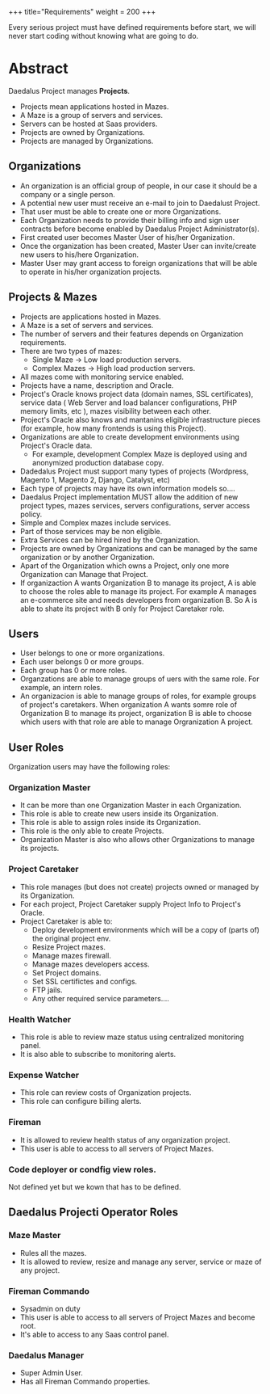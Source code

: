 +++
title="Requirements"
weight = 200
+++

Every serious project must have defined requirements before start, we will never start coding without knowing what are going to do.

# Abstract

Daedalus Project manages **Projects**.

* Projects mean applications hosted in Mazes.
* A Maze is a group of servers and services.
* Servers can be hosted at Saas providers.
* Projects are owned by Organizations.
* Projects are managed by Organizations.

## Organizations

* An organization is an official group of people, in our case it should be a company or a single person.
* A potential new user must receive an e-mail to join to Daedalust Project.
* That user must be able to create one or more Organizations.
* Each Organization needs to provide their billing info and sign user contracts before become enabled by Daedalus Project Administrator(s).
* First created user becomes Master User of his/her Organization.
* Once the organization has been created, Master User can invite/create new users to his/here Organization.
* Master User may grant access to foreign organizations that will be able to operate in his/her organization projects.

## Projects & Mazes

* Projects are applications hosted in Mazes.
* A Maze is a set of servers and services.
* The number of servers and their features depends on Organization requirements.
* There are two types of mazes:
  * Single Maze  ->  Low load production servers.
  * Complex Mazes -> High load production servers.
* All mazes come with monitoring service enabled.
* Projects have a name, description and Oracle.
* Project's Oracle knows project data (domain names, SSL certificates), service data ( Web Server and load balancer configurations, PHP memory limits, etc ), mazes visibility between each other.
* Project's Oracle also knows and mantanins eligible infrastructure pieces (for example, how many frontends is using this Project).
* Organizations are able to create development environments using Project's Oracle data.
  * For example, development Complex Maze is deployed using and anonymized production database copy.
* Dadedalus Project must support many types of projects (Wordpress, Magento 1, Magento 2, Django, Catalyst, etc)
* Each type of projects may have its own information models so....
* Daedalus Project implementation MUST allow the addition of new project types, mazes services, servers configurations, server access policy.
* Simple and Complex mazes include services.
* Part of those services may be non eligible.
* Extra Services can be hired hired by the Organization.
* Projects are owned by Organizations and can be managed by the same organization or by another Organization.
* Apart of the Organization which owns a Project, only one more Organization can Manage that Project.
* If organizaction A wants Organization B to manage its project, A is able to choose the roles able to manage its project. For example A manages an e-commerce site and needs developers from organization B. So A is able to shate its project with B only for Project Caretaker role.

## Users

* User belongs to one or more organizations.
* Each user belongs 0 or more groups.
* Each group has 0 or more roles.
* Organzations are able to manage groups of uers with the same role. For example, an intern roles.
* An organizacion is able to manage groups of roles, for example groups of project's caretakers. When organization A wants somre role of Organization B to manage its project, organization B is able to choose which users with that role are able to manage Orgranization A project.


## User Roles 

Organization users may have the following roles:

### Organization Master

* It can be more than one Organization Master in each Organization.
* This role is able to create new users inside its Organization.
* This role is able to assign roles inside its Organization.
* This role is the only able to create Projects.
* Organization Master is also who allows other Organizations to manage its projects.

### Project Caretaker
* This role manages (but does not create) projects owned or managed by its Organization.
* For each project, Project Caretaker supply Project Info to Project's Oracle.
* Project Caretaker is able to:
  * Deploy development environments which will be a copy of (parts of) the original project env.
  * Resize Project mazes.
  * Manage mazes firewall.
  * Manage mazes developers access.
  * Set Project domains.
  * Set SSL certifictes and configs.
  * FTP jails.
  * Any other required service parameters....

###  Health Watcher

* This role is able to review maze status using centralized monitoring panel.
* It is also able to subscribe to monitoring alerts.

### Expense Watcher

* This role can review costs of Organization projects.
* This role can configure billing alerts.

### Fireman

* It is allowed to review health status of any organization project.
* This user is able to access to all servers of Project Mazes.

### Code deployer or condfig view roles.

Not defined yet but we kown that has to be defined.

## Daedalus Projecti Operator Roles

### Maze Master

* Rules all the mazes.
* It is allowed to review, resize and manage any server, service or maze of any project.

### Fireman  Commando

* Sysadmin on duty
* This user is able to access to all servers of Project Mazes and become root.
* It's able to access to any Saas control panel.

### Daedalus Manager

* Super Admin User.
* Has all Fireman Commando properties.
